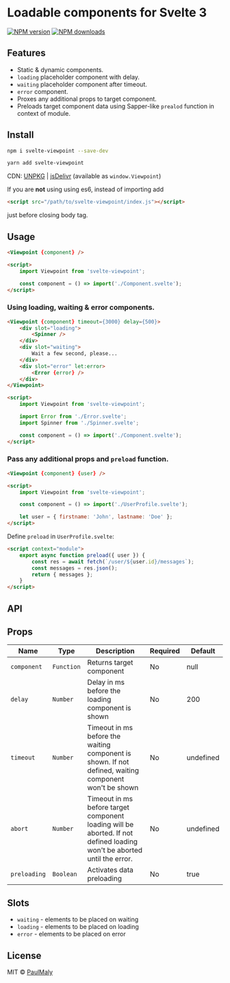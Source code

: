 # Loadable components for Svelte 3

[![NPM version](https://img.shields.io/npm/v/svelte-viewpoint.svg?style=flat)](https://www.npmjs.com/package/svelte-viewpoint) [![NPM downloads](https://img.shields.io/npm/dm/svelte-viewpoint.svg?style=flat)](https://www.npmjs.com/package/svelte-viewpoint)

## Features

- Static & dynamic components.
- `loading` placeholder component with delay.
- `waiting` placeholder component after timeout.
- `error` component.
- Proxes any additional props to target component.
- Preloads target component data using Sapper-like `prealod` function in context of module.

## Install

```bash
npm i svelte-viewpoint --save-dev
```

```bash
yarn add svelte-viewpoint
```

CDN: [UNPKG](https://unpkg.com/svelte-viewpoint/) | [jsDelivr](https://cdn.jsdelivr.net/npm/svelte-viewpoint/) (available as `window.Viewpoint`)

If you are **not** using using es6, instead of importing add 

```html
<script src="/path/to/svelte-viewpoint/index.js"></script>
```

just before closing body tag.

## Usage

```html
<Viewpoint {component} />

<script>
	import Viewpoint from 'svelte-viewpoint';

	const component = () => import('./Component.svelte');
</script>
```

### Using loading, waiting & error components.

```html
<Viewpoint {component} timeout={3000} delay={500}>
	<div slot="loading">
		<Spinner />
	</div>
	<div slot="waiting">
		Wait a few second, please...
	</div>
	<div slot="error" let:error>
		<Error {error} />
	</div>
</Viewpoint>

<script>
	import Viewpoint from 'svelte-viewpoint';

	import Error from './Error.svelte';
	import Spinner from './Spinner.svelte';

	const component = () => import('./Component.svelte');
</script>
```

### Pass any additional props and `preload` function.

```html
<Viewpoint {component} {user} />

<script>
	import Viewpoint from 'svelte-viewpoint';

	const component = () => import('./UserProfile.svelte');

	let user = { firstname: 'John', lastname: 'Doe' };
</script>
```

Define `preload` in `UserProfile.svelte`:

```html
<script context="module">
	export async function preload({ user }) {
		const res = await fetch(`/user/${user.id}/messages`);
		const messages = res.json();
		return { messages };
	}
</script>

```

## API

## Props

| Name | Type | Description | Required | Default |
| --- | --- | --- | --- | --- |
| `component` | `Function` | Returns target component | No | null |
| `delay` | `Number` | Delay in ms before the loading component is shown | No | 200 |
| `timeout` | `Number` | Timeout in ms before the waiting component is shown. If not defined, waiting component won't be shown | No | undefined |
| `abort` | `Number` | Timeout in ms before target component loading will be aborted. If not defined loading won't be aborted until the error. | No | undefined |
| `preloading` | `Boolean` | Activates data preloading | No | true |

## Slots
- `waiting` - elements to be placed on waiting
- `loading` - elements to be placed on loading
- `error` - elements to be placed on error

## License

MIT &copy; [PaulMaly](https://github.com/PaulMaly)
